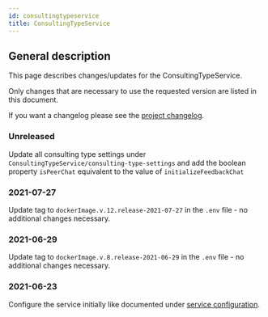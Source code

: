 ```yaml
---
id: consultingtypeservice
title: ConsultingTypeService
---
```


## General description

This page describes changes/updates for the ConsultingTypeService.

Only changes that are necessary to use the requested version are listed in this document.

If you want a changelog please see the [project changelog](https://github.com/CaritasDeutschland/caritas-onlineBeratung-consultingTypeService/blob/master/CHANGELOG.md).

### Unreleased

Update all consulting type settings under `ConsultingTypeService/consulting-type-settings` and 
add the boolean property `isPeerChat` equivalent to the value of `initializeFeedbackChat`

### 2021-07-27

Update tag to `dockerImage.v.12.release-2021-07-27` in the `.env` file - no additional changes necessary.

### 2021-06-29

Update tag to `dockerImage.v.8.release-2021-06-29` in the `.env` file - no additional changes necessary.

### 2021-06-23

Configure the service initially like documented under [service configuration](../backend/service-configuration.md#consultingtypeservice).
